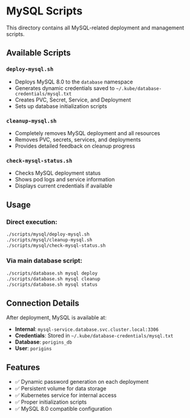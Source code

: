# MySQL Scripts

This directory contains all MySQL-related deployment and management scripts.

## Available Scripts

### `deploy-mysql.sh`
- Deploys MySQL 8.0 to the `database` namespace
- Generates dynamic credentials saved to `~/.kube/database-credentials/mysql.txt`
- Creates PVC, Secret, Service, and Deployment
- Sets up database initialization scripts

### `cleanup-mysql.sh`
- Completely removes MySQL deployment and all resources
- Removes PVC, secrets, services, and deployments
- Provides detailed feedback on cleanup progress

### `check-mysql-status.sh`
- Checks MySQL deployment status
- Shows pod logs and service information
- Displays current credentials if available

## Usage

### Direct execution:
```bash
./scripts/mysql/deploy-mysql.sh
./scripts/mysql/cleanup-mysql.sh
./scripts/mysql/check-mysql-status.sh
```

### Via main database script:
```bash
./scripts/database.sh mysql deploy
./scripts/database.sh mysql cleanup
./scripts/database.sh mysql status
```

## Connection Details

After deployment, MySQL is available at:
- **Internal**: `mysql-service.database.svc.cluster.local:3306`
- **Credentials**: Stored in `~/.kube/database-credentials/mysql.txt`
- **Database**: `porigins_db`
- **User**: `porigins`

## Features

- ✅ Dynamic password generation on each deployment
- ✅ Persistent volume for data storage
- ✅ Kubernetes service for internal access
- ✅ Proper initialization scripts
- ✅ MySQL 8.0 compatible configuration
